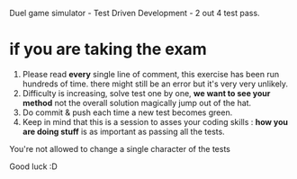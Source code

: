 Duel game simulator - Test Driven Development - 2 out 4 test pass.




# if you are taking the exam

 1. Please read __every__ single line of comment, this exercise has been run hundreds of time. there might still be an error but it's very very unlikely.
 2. Difficulty is increasing, solve test one by one, __we want to see your method__ not the overall solution magically jump out of the hat.
 3. Do commit & push each time a new test becomes green.
 4. Keep in mind that this is a session to asses your coding skills : __how you are doing stuff__ is as important as passing all the tests.

You're not allowed to change a single character of the tests

Good luck :D

